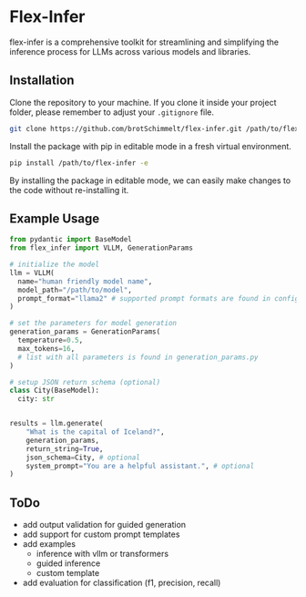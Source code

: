 # Flex-Infer

flex-infer is a comprehensive toolkit for streamlining and simplifying the inference process for LLMs across various models and libraries.

## Installation

Clone the repository to your machine. If you clone it inside your project folder, please remember to adjust your ```.gitignore``` file.

```bash
git clone https://github.com/brotSchimmelt/flex-infer.git /path/to/flex-infer
```

Install the package with pip in editable mode in a fresh virtual environment.

```bash
pip install /path/to/flex-infer -e
```

By installing the package in editable mode, we can easily make changes to the code without re-installing it.

## Example Usage

```python
from pydantic import BaseModel
from flex_infer import VLLM, GenerationParams

# initialize the model
llm = VLLM(
  name="human friendly model name",
  model_path="/path/to/model",
  prompt_format="llama2" # supported prompt formats are found in config/prompt_formats.py
)

# set the parameters for model generation
generation_params = GenerationParams(
  temperature=0.5,
  max_tokens=16,
  # list with all parameters is found in generation_params.py
)

# setup JSON return schema (optional)
class City(BaseModel):
  city: str


results = llm.generate(
    "What is the capital of Iceland?",
    generation_params,
    return_string=True,
    json_schema=City, # optional
    system_prompt="You are a helpful assistant.", # optional
)
```

## ToDo

- add output validation for guided generation
- add support for custom prompt templates
- add examples
  - inference with vllm or transformers
  - guided inference
  - custom template
- add evaluation for classification (f1, precision, recall)
